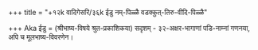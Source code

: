 +++
title = "+१२k वादिगेसरि/३६k ईडु नम्-पिळ्ळै वडक्कुत्-तिरु-वीदि-पिळ्ळै"

+++
Aka ईडु = (श्रीभाष्य-विषये श्रुत-प्रकाशिकया) सदृशम् - ३२-अक्षर-भागाणां पडि-नाम्नां गणनया, अपि च मूलभाष्य-विवरणेन।  